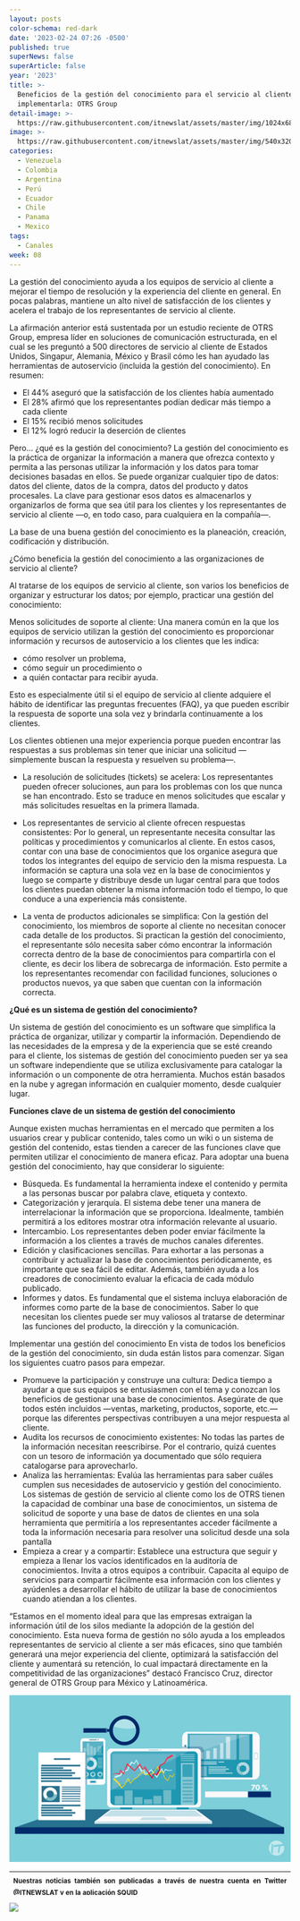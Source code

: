 ```yaml
---
layout: posts
color-schema: red-dark
date: '2023-02-24 07:26 -0500'
published: true
superNews: false
superArticle: false
year: '2023'
title: >-
  Beneficios de la gestión del conocimiento para el servicio al cliente y cómo
  implementarla: OTRS Group
detail-image: >-
  https://raw.githubusercontent.com/itnewslat/assets/master/img/1024x680/graficas-en-laptop-g.jpg
image: >-
  https://raw.githubusercontent.com/itnewslat/assets/master/img/540x320/graficas-en-laptop-p.jpg
categories:
  - Venezuela
  - Colombia
  - Argentina
  - Perú
  - Ecuador
  - Chile
  - Panama
  - Mexico
tags:
  - Canales
week: 08
---
```

La gestión del conocimiento ayuda a los equipos de servicio al cliente a mejorar el tiempo de resolución y la experiencia del cliente en general. En pocas palabras, mantiene un alto nivel de satisfacción de los clientes y acelera el trabajo de los representantes de servicio al cliente.

La afirmación anterior está sustentada por un estudio reciente de OTRS Group, empresa líder en soluciones de comunicación estructurada, en el cual se les preguntó a 500 directores de servicio al cliente de Estados Unidos, Singapur, Alemania, México y Brasil cómo les han ayudado las herramientas de autoservicio (incluida la gestión del conocimiento). 
En resumen: 

- El 44% aseguró que la satisfacción de los clientes había aumentado
- El 28% afirmó que los representantes podían dedicar más tiempo a cada cliente
- El 15% recibió menos solicitudes
- El 12% logró reducir la deserción de clientes

Pero… ¿qué es la gestión del conocimiento?
La gestión del conocimiento es la práctica de organizar la información a manera que ofrezca contexto y permita a las personas utilizar la información y los datos para tomar decisiones basadas en ellos.  Se puede organizar cualquier tipo de datos: datos del cliente, datos de la compra, datos del producto y datos procesales. La clave para gestionar esos datos es almacenarlos y organizarlos de forma que sea útil para los clientes y los representantes de servicio al cliente —o, en todo caso, para cualquiera en la compañía—.

La base de una buena gestión del conocimiento es la planeación, creación, codificación y distribución.

¿Cómo beneficia la gestión del conocimiento a las organizaciones de servicio al cliente?

Al tratarse de los equipos de servicio al cliente, son varios los beneficios de organizar y estructurar los datos; por ejemplo, practicar una gestión del conocimiento:

Menos solicitudes de soporte al cliente: Una manera común en la que los equipos de servicio utilizan la gestión del conocimiento es proporcionar información y recursos de autoservicio a los clientes que les indica:

- cómo resolver un problema,
- cómo seguir un procedimiento o 
- a quién contactar para recibir ayuda.

Esto es especialmente útil si el equipo de servicio al cliente adquiere el hábito de identificar las preguntas frecuentes (FAQ), ya que pueden escribir la respuesta de soporte una sola vez y brindarla continuamente a los clientes.

Los clientes obtienen una mejor experiencia porque pueden encontrar las respuestas a sus problemas sin tener que iniciar una solicitud —simplemente buscan la respuesta y resuelven su problema—.

- La resolución de solicitudes (tickets) se acelera: Los representantes pueden ofrecer soluciones, aun para los problemas con los que nunca se han encontrado. Esto se traduce en menos solicitudes que escalar y más solicitudes resueltas en la primera llamada.

- Los representantes de servicio al cliente ofrecen respuestas consistentes: Por lo general, un representante necesita consultar las políticas y procedimientos y comunicarlos al cliente. En estos casos, contar con una base de conocimientos que los organice asegura que todos los integrantes del equipo de servicio den la misma respuesta. La información se captura una sola vez en la base de conocimientos y luego se comparte y distribuye desde un lugar central para que todos los clientes puedan obtener la misma información todo el tiempo, lo que conduce a una experiencia más consistente.   

- La venta de productos adicionales se simplifica: Con la gestión del conocimiento, los miembros de soporte al cliente no necesitan conocer cada detalle de los productos. Si practican la gestión del conocimiento, el representante sólo necesita saber cómo encontrar la información correcta dentro de la base de conocimientos para compartirla con el cliente, es decir los libera de sobrecarga de información. Esto permite a los representantes recomendar con facilidad funciones, soluciones o productos nuevos, ya que saben que cuentan con la información correcta.

**¿Qué es un sistema de gestión del conocimiento?**

Un sistema de gestión del conocimiento es un software que simplifica la práctica de organizar, utilizar y compartir la información. Dependiendo de las necesidades de la empresa y de la experiencia que se esté creando para el cliente, los sistemas de gestión del conocimiento pueden ser ya sea un software independiente que se utiliza exclusivamente para catalogar la información o un componente de otra herramienta. Muchos están basados en la nube y agregan información en cualquier momento, desde cualquier lugar. 

**Funciones clave de un sistema de gestión del conocimiento**

Aunque existen muchas herramientas en el mercado que permiten a los usuarios crear y publicar contenido, tales como un wiki o un sistema de gestión del contenido, estas tienden a carecer de las funciones clave que permiten utilizar el conocimiento de manera eficaz. Para adoptar una buena gestión del conocimiento, hay que considerar lo siguiente:
- Búsqueda. Es fundamental la herramienta indexe el contenido y permita a las personas buscar por palabra clave, etiqueta y contexto.
- Categorización y jerarquía.  El sistema debe tener una manera de interrelacionar la información que se proporciona. Idealmente, también permitirá a los editores mostrar otra información relevante al usuario.
- Intercambio.  Los representantes deben poder enviar fácilmente la información a los clientes a través de muchos canales diferentes.  
- Edición y clasificaciones sencillas. Para exhortar a las personas a contribuir y actualizar la base de conocimientos periódicamente, es importante que sea fácil de editar. Además, también ayuda a los creadores de conocimiento evaluar la eficacia de cada módulo publicado.   
- Informes y datos.  Es fundamental que el sistema incluya elaboración de informes como parte de la base de conocimientos. Saber lo que necesitan los clientes puede ser muy valiosos al tratarse de determinar las funciones del producto, la dirección y la comunicación.

Implementar una gestión del conocimiento
En vista de todos los beneficios de la gestión del conocimiento, sin duda están listos para comenzar. Sigan los siguientes cuatro pasos para empezar.

- Promueve la participación y construye una cultura: Dedica tiempo a ayudar a que sus equipos se entusiasmen con el tema y conozcan los beneficios de gestionar una base de conocimientos. Asegúrate de que todos estén incluidos —ventas, marketing, productos, soporte, etc.— porque las diferentes perspectivas contribuyen a una mejor respuesta al cliente.
- Audita los recursos de conocimiento existentes: No todas las partes de la información necesitan reescribirse. Por el contrario, quizá cuentes con un tesoro de información ya documentado que sólo requiera catalogarse para aprovecharlo.
- Analiza las herramientas: Evalúa las herramientas para saber cuáles cumplen sus necesidades de autoservicio y gestión del conocimiento. Los sistemas de gestión de servicio al cliente como los de OTRS tienen la capacidad de combinar una base de conocimientos, un sistema de solicitud de soporte y una base de datos de clientes en una sola herramienta que permitiría a los representantes acceder fácilmente a toda la información necesaria para resolver una solicitud desde una sola pantalla
- Empieza a crear y a compartir: Establece una estructura que seguir y empieza a llenar los vacíos identificados en la auditoría de conocimientos. Invita a otros equipos a contribuir. Capacita al equipo de servicios para compartir fácilmente esa información con los clientes y ayúdenles a desarrollar el hábito de utilizar la base de conocimientos cuando atiendan a los clientes.


“Estamos en el momento ideal para que las empresas extraigan la información útil de los silos mediante la adopción de la gestión del conocimiento. Esta nueva forma de gestión no sólo ayuda a los empleados representantes de servicio al cliente a ser más eficaces, sino que también generará una mejor experiencia del cliente, optimizará la satisfacción del cliente y aumentará su retención, lo cual impactará directamente en la competitividad de las organizaciones” destacó Francisco Cruz, director general de OTRS Group para México y Latinoamérica.

![](https://raw.githubusercontent.com/itnewslat/assets/master/img/540x320/graficas-en-laptop-p.jpg)

<table style="height: 42px;" width="569">
<tbody>
<tr>
<td style="text-align: justify;"><sub><strong>Nuestras noticias también son publicadas a través de nuestra cuenta en Twitter <a href="https://twitter.com/itnewslat?lang=es">@ITNEWSLAT</a> y en la aplicación <a href="https://squidapp.co/en/">SQUID</a></strong></sub></td>
</tr>
</tbody>
</table>

<img src="https://tracker.metricool.com/c3po.jpg?hash=56f88a41e39ab42c063cc51676587a04"/>